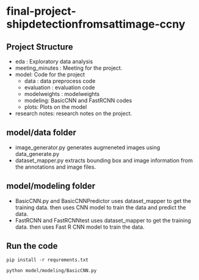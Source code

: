 # final-project-shipdetectionfromsattimage-ccny


## Project Structure
* eda : Exploratory data analysis
* meeting_minutes : Meeting for the project.
* model: Code for the project
  * data : data preprocess code
  * evaluation : evaluation code
  * modelweights : modelweights
  * modeling: BasicCNN and FastRCNN codes
  * plots: Plots on the model
* research notes: research notes on the project.

## model/data folder
* image_generator.py generates augmeneted images using data_generate.py
* dataset_mapper.py extracts bounding box and image information from the annotations and image files.

## model/modeling folder
* BasicCNN.py and BasicCNNPredictor uses dataset_mapper to get the training data. then uses CNN model to train the data and predict the data.
* FastRCNN and FastRCNNtest uses dataset_mapper to get the training data. then uses Fast R CNN model to train the data.

## Run the code
```
pip install -r requrements.txt

python model/modeling/BasicCNN.py

```
